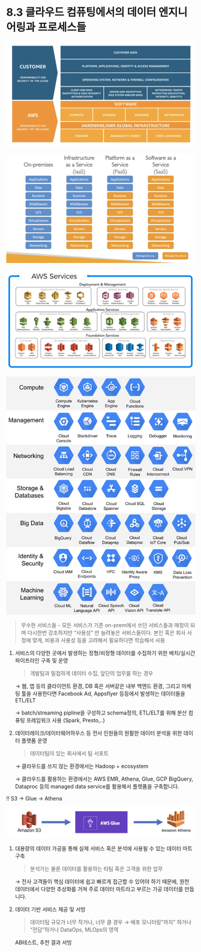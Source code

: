 # 8.3 클라우드 컴퓨팅에서의 데이터 엔지니어링과 프로세스들

![3.1](./images/3.1.png)

![3.2](./images/3.2.png)

![3.3](./images/3.3.png)

![3.4](./images/3.4.png)

> 무수한 서비스들 - 모든 서비스가 기존 on-prem에서 쓰던 서비스들과 매칭이 되며
다시한번 강조하지만 “사용성” 만 늘려놓은 서비스들이다.
본인 혹은 회사 사정에 맞게, 비용과 사용성 등을 고려해서 필요하다면 학습해서 사용
> 

1. 서비스의 다양한 곳에서 발생하는 정형/비정형 데이터를 수집하기 위한 배치/실시간 파이프라인 구축 및 운영
    
    > 개발팀과 밀접하게 데이터 수집, 앞단의 업무를 하는 경우
    > 
    
    → 웹, 앱 등의 클라이언트 환경, DB 혹은 서버같은 내부 백엔드 환경, 그리고 마케팅 툴을 사용한다면 Facebook Ad, Appsflyer 등등에서 발생하는 데이터들을 ETL/ELT
    
    → batch/streaming pipline을 구성하고 schema정의, ETL/ELT를 위해 분산 컴퓨팅 프레임워크 사용 (Spark, Presto,..)
    

1. 데이터레이크/데이터웨어하우스 등 전사 인원들의 원활한 데이터 분석을 위한 데이터 플랫폼 운영
    
    > 데이터팀이 있는 회사에서 팀 서포트
    > 
    
    → 클라우드를 쓰지 않는 환경에서는 Hadoop + ecosystem
    
    → 클라우드를 활용하는 환경에서는 AWS EMR, Athena, Glue, GCP BigQuery, Dataproc 등의 managed data service를 활용해서 플랫폼을 구축합니다.
    

!! S3 → Glue → Athena 

![3.5](./images/3.5.png)

1. 대용량의 데이터 가공을 통해 실제 서비스 혹은 분석에 사용될 수 있는 데이터 마트 구축
    
    > 분석가는 물론 데이터를 활용하는 타팀 혹은 고객을 위한 업무
    > 
    
    → 전사 고객들이 핵심 데이터에 쉽고 빠르게 접근할 수 있어야 하기 때문에, 원천 데이터에서 다양한 추상화를 거쳐 주로 데이터 마트라고 부르는 가공 데이터를 만듭니다. 
    

1. 데이터 기반 서비스 제공 및 서빙
    
    > 데이터팀 규모가 너무 작거나, 너무 클 경우 →  배포 모니터링”까지” 하거나 “전담”하거나
    DataOps, MLOps의 영역
    > 
    
    AB테스트, 추천 결과 서빙